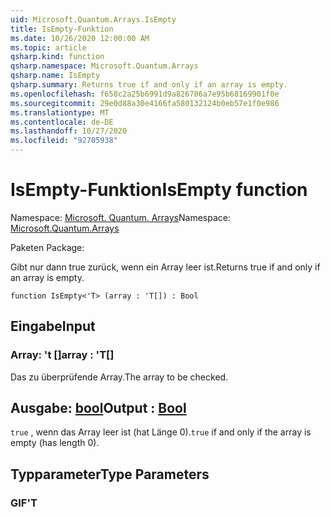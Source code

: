```yaml
---
uid: Microsoft.Quantum.Arrays.IsEmpty
title: IsEmpty-Funktion
ms.date: 10/26/2020 12:00:00 AM
ms.topic: article
qsharp.kind: function
qsharp.namespace: Microsoft.Quantum.Arrays
qsharp.name: IsEmpty
qsharp.summary: Returns true if and only if an array is empty.
ms.openlocfilehash: f658c2a25b6991d9a826706a7e95b68169901f0e
ms.sourcegitcommit: 29e0d88a30e4166fa580132124b0eb57e1f0e986
ms.translationtype: MT
ms.contentlocale: de-DE
ms.lasthandoff: 10/27/2020
ms.locfileid: "92705938"
---
```

# <a name="isempty-function"></a><span data-ttu-id="dfa7f-102">IsEmpty-Funktion</span><span class="sxs-lookup"><span data-stu-id="dfa7f-102">IsEmpty function</span></span>

<span data-ttu-id="dfa7f-103">Namespace: [Microsoft. Quantum. Arrays](xref:Microsoft.Quantum.Arrays)</span><span class="sxs-lookup"><span data-stu-id="dfa7f-103">Namespace: [Microsoft.Quantum.Arrays](xref:Microsoft.Quantum.Arrays)</span></span>

<span data-ttu-id="dfa7f-104">Paketen [](https://nuget.org/packages/)</span><span class="sxs-lookup"><span data-stu-id="dfa7f-104">Package: [](https://nuget.org/packages/)</span></span>


<span data-ttu-id="dfa7f-105">Gibt nur dann true zurück, wenn ein Array leer ist.</span><span class="sxs-lookup"><span data-stu-id="dfa7f-105">Returns true if and only if an array is empty.</span></span>

```qsharp
function IsEmpty<'T> (array : 'T[]) : Bool
```


## <a name="input"></a><span data-ttu-id="dfa7f-106">Eingabe</span><span class="sxs-lookup"><span data-stu-id="dfa7f-106">Input</span></span>

### <a name="array--t"></a><span data-ttu-id="dfa7f-107">Array: 't []</span><span class="sxs-lookup"><span data-stu-id="dfa7f-107">array : 'T[]</span></span>

<span data-ttu-id="dfa7f-108">Das zu überprüfende Array.</span><span class="sxs-lookup"><span data-stu-id="dfa7f-108">The array to be checked.</span></span>



## <a name="output--bool"></a><span data-ttu-id="dfa7f-109">Ausgabe: [bool](xref:microsoft.quantum.lang-ref.bool)</span><span class="sxs-lookup"><span data-stu-id="dfa7f-109">Output : [Bool](xref:microsoft.quantum.lang-ref.bool)</span></span>

<span data-ttu-id="dfa7f-110">`true` , wenn das Array leer ist (hat Länge 0).</span><span class="sxs-lookup"><span data-stu-id="dfa7f-110">`true` if and only if the array is empty (has length 0).</span></span>

## <a name="type-parameters"></a><span data-ttu-id="dfa7f-111">Typparameter</span><span class="sxs-lookup"><span data-stu-id="dfa7f-111">Type Parameters</span></span>

### <a name="t"></a><span data-ttu-id="dfa7f-112">GIF</span><span class="sxs-lookup"><span data-stu-id="dfa7f-112">'T</span></span>

